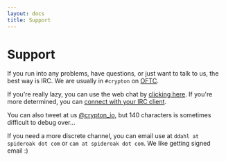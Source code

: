 ```yaml
---
layout: docs
title: Support
---
```


# Support

If you run into any problems, have questions, or just want to talk to us, the best way is IRC. We are usually in `#crypton` on [OFTC](http://www.oftc.net/).

If you're really lazy, you can use the web chat by [clicking here](webchat.oftc.net/?channels=%23crypton). If you're more determined, you can [connect with your IRC client](http://www.oftc.net/).

You can also tweet at us [@crypton_io](https://twitter.com/crypton_io), but 140 characters is sometimes difficult to debug over...

If you need a more discrete channel, you can email use at `ddahl at spideroak dot com` or `cam at spideroak dot com`. We like getting signed email :)

